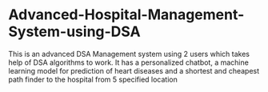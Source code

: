 # Advanced-Hospital-Management-System-using-DSA
This is an advanced DSA Management system using 2 users which takes help of DSA algorithms to work. It has a personalized chatbot, a machine learning model for prediction of heart diseases and a shortest and cheapest path finder to the hospital from 5 specified location

